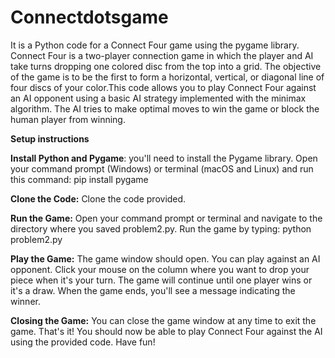 # Connectdotsgame
It is a Python code for a Connect Four game using the pygame library. Connect Four is a two-player connection game in which the player and AI take turns dropping one colored disc from the top into a grid. The objective of the game is to be the first to form a horizontal, vertical, or diagonal line of four discs of your color.This code allows you to play Connect Four against an AI opponent using a basic AI strategy implemented with the minimax algorithm. The AI tries to make optimal moves to win the game or block the human player from winning.

**Setup instructions**

**Install Python and Pygame**:
you'll need to install the Pygame library. Open your command prompt (Windows) or terminal (macOS and Linux) and run this command:
pip install pygame

**Clone the Code:**
Clone the code provided.

**Run the Game:**
Open your command prompt or terminal and navigate to the directory where you saved problem2.py.
Run the game by typing:
python problem2.py

**Play the Game:**
The game window should open. You can play against an AI opponent.
Click your mouse on the column where you want to drop your piece when it's your turn.
The game will continue until one player wins or it's a draw.
When the game ends, you'll see a message indicating the winner.

**Closing the Game:**
You can close the game window at any time to exit the game.
That's it! You should now be able to play Connect Four against the AI using the provided code. Have fun!
